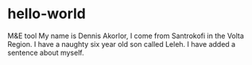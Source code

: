 # hello-world
M&amp;E tool
My name is Dennis Akorlor, I come from Santrokofi in the Volta Region. I have a naughty six year old son called Leleh.
I have added a sentence about myself.
